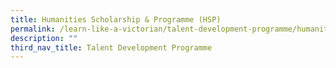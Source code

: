 ```yaml
---
title: Humanities Scholarship & Programme (HSP)
permalink: /learn-like-a-victorian/talent-development-programme/humanities-programme/
description: ""
third_nav_title: Talent Development Programme
---
```

